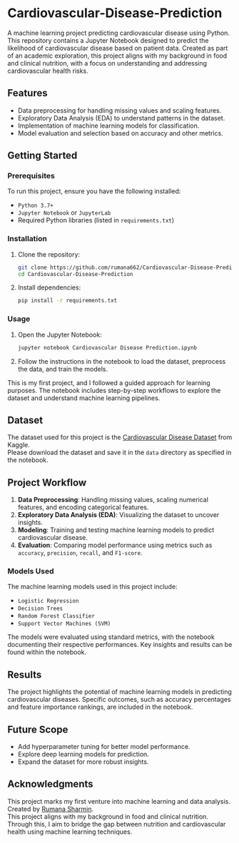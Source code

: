 # Cardiovascular-Disease-Prediction
A machine learning project predicting cardiovascular disease using Python.  
This repository contains a Jupyter Notebook designed to predict the likelihood of cardiovascular disease based on patient data. Created as part of an academic exploration, this project aligns with my background in food and clinical nutrition, with a focus on understanding and addressing cardiovascular health risks.

## Features
- Data preprocessing for handling missing values and scaling features.
- Exploratory Data Analysis (EDA) to understand patterns in the dataset.
- Implementation of machine learning models for classification.
- Model evaluation and selection based on accuracy and other metrics.

## Getting Started

### Prerequisites
To run this project, ensure you have the following installed:
- `Python 3.7+`
- `Jupyter Notebook` or `JupyterLab`
- Required Python libraries (listed in `requirements.txt`)

### Installation
1. Clone the repository:
    ```bash
    git clone https://github.com/rumana662/Cardiovascular-Disease-Prediction.git
    cd Cardiovascular-Disease-Prediction
    ```
2. Install dependencies:
    ```bash
    pip install -r requirements.txt
    ```

### Usage
1. Open the Jupyter Notebook:
    ```bash
    jupyter notebook Cardiovascular Disease Prediction.ipynb
    ```
2. Follow the instructions in the notebook to load the dataset, preprocess the data, and train the models.

This is my first project, and I followed a guided approach for learning purposes. The notebook includes step-by-step workflows to explore the dataset and understand machine learning pipelines.

## Dataset
The dataset used for this project is the [Cardiovascular Disease Dataset](https://www.kaggle.com) from Kaggle.  
Please download the dataset and save it in the `data` directory as specified in the notebook.

## Project Workflow
1. **Data Preprocessing**: Handling missing values, scaling numerical features, and encoding categorical features.
2. **Exploratory Data Analysis (EDA)**: Visualizing the dataset to uncover insights.
3. **Modeling**: Training and testing machine learning models to predict cardiovascular disease.
4. **Evaluation**: Comparing model performance using metrics such as `accuracy`, `precision`, `recall`, and `F1-score`.

### Models Used
The machine learning models used in this project include:
- `Logistic Regression`
- `Decision Trees`
- `Random Forest Classifier`
- `Support Vector Machines (SVM)`

The models were evaluated using standard metrics, with the notebook documenting their respective performances. Key insights and results can be found within the notebook.

## Results
The project highlights the potential of machine learning models in predicting cardiovascular diseases. Specific outcomes, such as accuracy percentages and feature importance rankings, are included in the notebook.

## Future Scope
- Add hyperparameter tuning for better model performance.
- Explore deep learning models for prediction.
- Expand the dataset for more robust insights.

## Acknowledgments
This project marks my first venture into machine learning and data analysis.  
Created by [Rumana Sharmin](https://github.com/rumana662).  
This project aligns with my background in food and clinical nutrition. Through this, I aim to bridge the gap between nutrition and cardiovascular health using machine learning techniques.


